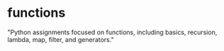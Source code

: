 # functions
"Python assignments focused on functions, including basics, recursion, lambda, map, filter, and generators."
